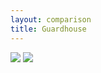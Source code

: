 ```yaml
---
layout: comparison
title: Guardhouse
---
```

<div style="width:1600px; height:900px; margin:auto;">    
    <div class="twentytwenty-container">  
        <img src="{{ '/assets/img/7.png?v=' | append: site.github.build_revision | relative_url }}" />  
        <img src="{{ '/assets/img/9.png?v=' | append: site.github.build_revision | relative_url }}" />  
    </div>  
</div>  

